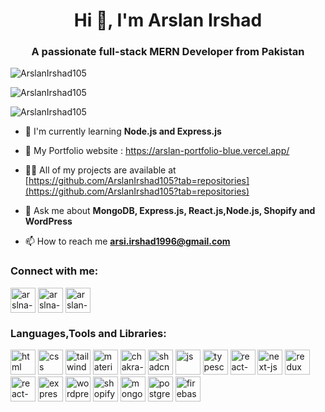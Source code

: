<h1 align="center">Hi 👋, I'm Arslan Irshad</h1>
<h3 align="center">A passionate full-stack MERN Developer from Pakistan</h3>

<p><img align="center" src="https://github-readme-stats.vercel.app/api?username=ArslanIrshad105&show_icons=true&locale=en" alt="ArslanIrshad105"/></p>

<p><img align="center" src="https://github-readme-streak-stats.herokuapp.com/?user=ArslanIrshad105&locale=en" alt="ArslanIrshad105"/></p>

<p><img align="center" src="https://github-readme-stats.vercel.app/api/top-langs?username=ArslanIrshad105&show_icons=true&locale=en&layout=compact" alt="ArslanIrshad105"/></p>

- 🌱 I'm currently learning **Node.js and Express.js**

- 🌱 My Portfolio website : <a href="https://arslan-portfolio-blue.vercel.app/" target="_blank">https://arslan-portfolio-blue.vercel.app/</a>

- 👨‍💻 All of my projects are available at [https://github.com/ArslanIrshad105?tab=repositories](https://github.com/ArslanIrshad105?tab=repositories)

- 💬 Ask me about **MongoDB, Express.js, React.js,Node.js, Shopify and WordPress**

- 📫 How to reach me **arsi.irshad1996@gmail.com**

<h3 align="left">Connect with me:</h3>
<p align="left">
<a href="https://www.linkedin.com/in/arslan-irshad-software-engineer/" target="_blank"><img align="center" src="https://cdn-icons-png.flaticon.com/512/3536/3536505.png" alt="arslna-irshad" height="40" width="40" /></a>
<a href="https://teams.live.com/l/invite/FEAF3p7nK6Oqd0x0AI?v=g1" target="_blank"><img align="center" src="https://cdn-icons-png.flaticon.com/512/15047/15047490.png" alt="arslna-irshad" height="40" width="40" /></a>
<a href="https://instagram.com/arsl.irshad" target="_blank"><img align="center" src="https://cdn-icons-png.flaticon.com/512/2111/2111463.png" alt="arslan-irshad" height="40" width="40" /></a>
</p>

<h3 align="left">Languages,Tools and Libraries:</h3>
<p align="left">  
    <img src="https://arslan-portfolio-blue.vercel.app/assets/media/icons/html-5.png" alt="html" width="40" height="40"/> 
    <img src="https://arslan-portfolio-blue.vercel.app/assets/media/icons/css.png" alt="css" width="40" height="40"/> 
    <img src="https://arslan-portfolio-blue.vercel.app/assets/media/icons/tailwind-css.svg" alt="tailwind" width="40" height="40"/> 
    <img src="https://arslan-portfolio-blue.vercel.app/assets/media/icons/material-ui.svg" alt="material-ui" width="40" height="40"/>
    <img src="https://arslan-portfolio-blue.vercel.app/assets/media/icons/chakra-ui.svg" alt="chakra-ui" width="40" height="40"/> 
    <img src="https://arslan-portfolio-blue.vercel.app/assets/media/icons/shadcn-ui.svg" alt="shadcn-ui" width="40" height="40"/> 
    <img src="https://arslan-portfolio-blue.vercel.app/assets/media/icons/js.png" alt="js" width="40" height="40"/>
    <img src="https://arslan-portfolio-blue.vercel.app/assets/media/icons/typescript.png" alt="typescript" width="40" height="40"/>
    <img src="https://arslan-portfolio-blue.vercel.app/assets/media/icons/react_js.svg" alt="react-js" width="40" height="40"/>
    <img src="https://www.svgrepo.com/show/354113/nextjs-icon.svg" alt="next-js" width="40" height="40"/>
    <img src="https://arslan-portfolio-blue.vercel.app/assets/media/icons/redux.png" alt="redux" width="40" height="40"/>
    <img src="https://arslan-portfolio-blue.vercel.app/assets/media/icons/react-query.svg" alt="react-query" width="40" height="40"/>
    <img src="https://arslan-portfolio-blue.vercel.app/assets/media/icons/express-js.png" alt="express-js" width="40" height="40"/>
    <img src="https://arslan-portfolio-blue.vercel.app/assets/media/icons/wordpress.png" alt="wordpress" width="40" height="40"/>
    <img src="https://arslan-portfolio-blue.vercel.app/assets/media/icons/shopify.svg" alt="shopify" width="40" height="40"/>
    <img src="https://arslan-portfolio-blue.vercel.app/assets/media/icons/mongodb-icon-62.png" alt="mongodb" width="40" height="40"/>
    <img src="https://arslan-portfolio-blue.vercel.app/assets/media/icons/postgresql.svg" alt="postgressql" width="40" height="40"/>
    <img src="https://arslan-portfolio-blue.vercel.app/assets/media/icons/firebase.svg" alt="firebase" width="40" height="40"/>
    
</p>
